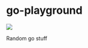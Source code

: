 # go-playground
[![](https://build.danielseymour.info/api/badges/thefirstofthe300/go-playground/status.svg)](https://build.danielseymour.info/thefirstofthe300/go-playground)

Random go stuff
